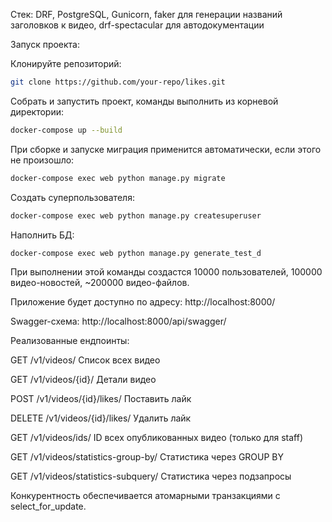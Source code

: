 Стек: DRF, PostgreSQL, Gunicorn, faker для генерации названий заголовков к видео, drf-spectacular для автодокументации 

Запуск проекта:

Клонируйте репозиторий:

```bash
git clone https://github.com/your-repo/likes.git
```

Собрать и запустить проект, команды выполнить из корневой директории:

```bash
docker-compose up --build
```

При сборке и запуске миграция применится автоматически, если этого не произошло:

```bash
docker-compose exec web python manage.py migrate
```

Создать суперпользователя:

```bash
docker-compose exec web python manage.py createsuperuser
```


Наполнить БД: 

```bash
docker-compose exec web python manage.py generate_test_d
```

При выполнении этой команды создастся 10000 пользователей, 100000 видео-новостей, ~200000 видео-файлов.


Приложение будет доступно по адресу:
http://localhost:8000/

Swagger-схема: 
http://localhost:8000/api/swagger/

Реализованные ендпоинты:

GET	/v1/videos/	Список всех видео

GET	/v1/videos/{id}/ Детали видео

POST /v1/videos/{id}/likes/	Поставить лайк

DELETE /v1/videos/{id}/likes/	Удалить лайк

GET	/v1/videos/ids/	ID всех опубликованных видео (только для staff)

GET	/v1/videos/statistics-group-by/	Статистика через GROUP BY

GET	/v1/videos/statistics-subquery/	Статистика через подзапросы

Конкурентность обеспечивается атомарными транзакциями с select_for_update.
